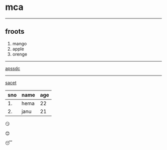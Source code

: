 # mca
___
## froots
 1. mango
 2. apple
 3. orenge
 _____
 
 [apssdc](http://apssdc.in)
 
 _______
 
 [sacet](http://sacet.ac.in)
 
 sno | name | age
 ----|------|----
1.|hema|22
2.|janu|21

:smirk:

:blush:

:sleeping:
